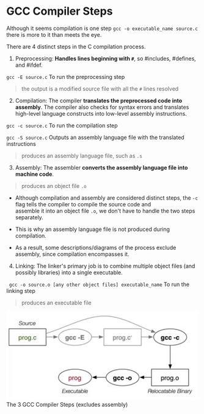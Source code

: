 # GCC Compiler Steps

Although it seems compilation is one step `gcc -o executable_name source.c` there is more to it than meets the eye.

There are 4 distinct steps in the C compilation process. 

1. Preprocessing: **Handles lines beginning with `#`**, so #includes, #defines, and
#ifdef. 

` gcc -E source.c ` To run the preprocessing step

> the output is a modified source file with all the `#` lines resolved

2. Compilation: The compiler **translates the preprocessed code into assembly**. The compiler also checks for syntax errors
   and translates high-level language constructs into low-level assembly instructions.

` gcc -c source.c ` To run the compilation step 

` gcc -S source.c ` Outputs an assembly language file with the translated instructions 

> produces an assembly language file, such as `.s`

3. Assembly: The assembler **converts the assembly language file into machine code**.

> produces an object file `.o`

- Although compilation and assembly are considered distinct steps, the `-c` flag tells the compiler to compile the source code and      
  assemble it into an object file `.o`, we don't have to handle the two steps separately.

- This is why an assembly language file is not produced during compilation.

- As a result, some descriptions/diagrams of the process exclude assembly, since compilation encompasses it. 

4. Linking: The linker's primary job is to combine multiple object files (and possibly libraries) into a single executable.

` gcc -o source.o [any other object files] executable_name` To run the linking step 

> produces an executable file

![Alt Text](images/3StepsCompiling.png)
The 3 GCC Compiler Steps (excludes assembly)

